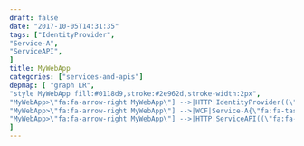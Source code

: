 ```yaml
---
draft: false
date: "2017-10-05T14:31:35"
tags: ["IdentityProvider",
"Service-A",
"ServiceAPI",
]
title: MyWebApp
categories: ["services-and-apis"]
depmap: [ "graph LR",
"style MyWebApp fill:#0118d9,stroke:#2e962d,stroke-width:2px",
"MyWebApp>\"fa:fa-arrow-right MyWebApp\"] -->|HTTP|IdentityProvider((\"fa:fa-globe IdentityProvider\"))",
"MyWebApp>\"fa:fa-arrow-right MyWebApp\"] -->|WCF|Service-A{\"fa:fa-tasks Service-A\"}",
"MyWebApp>\"fa:fa-arrow-right MyWebApp\"] -->|HTTP|ServiceAPI((\"fa:fa-globe ServiceAPI\"))",
]
---
```

			